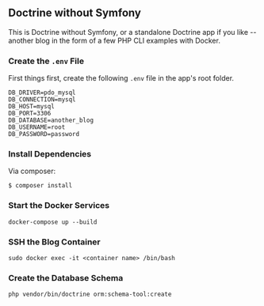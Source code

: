## Doctrine without Symfony

This is Doctrine without Symfony, or a standalone Doctrine app if you like -- another blog in the form of a few PHP CLI examples with Docker.

### Create the `.env` File

First things first, create the following `.env` file in the app's root folder.

    DB_DRIVER=pdo_mysql
    DB_CONNECTION=mysql
    DB_HOST=mysql
    DB_PORT=3306
    DB_DATABASE=another_blog
    DB_USERNAME=root
    DB_PASSWORD=password

### Install Dependencies

Via composer:

    $ composer install

### Start the Docker Services

    docker-compose up --build

### SSH the Blog Container

    sudo docker exec -it <container name> /bin/bash

### Create the Database Schema

    php vendor/bin/doctrine orm:schema-tool:create

